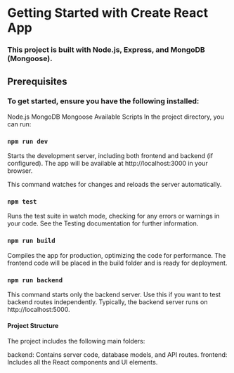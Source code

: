 # Getting Started with Create React App

### This project is built with Node.js, Express, and MongoDB (Mongoose).

## Prerequisites
### To get started, ensure you have the following installed:

Node.js
MongoDB
Mongoose
Available Scripts
In the project directory, you can run:

### `npm run dev`

Starts the development server, including both frontend and backend (if configured).
The app will be available at http://localhost:3000 in your browser.

This command watches for changes and reloads the server automatically.

### `npm test`

Runs the test suite in watch mode, checking for any errors or warnings in your code.
See the Testing documentation for further information.

### `npm run build`

Compiles the app for production, optimizing the code for performance.
The frontend code will be placed in the build folder and is ready for deployment.

### `npm run backend`
This command starts only the backend server. Use this if you want to test backend routes independently.
Typically, the backend server runs on http://localhost:5000.

#### Project Structure
The project includes the following main folders:

backend: Contains server code, database models, and API routes.
frontend: Includes all the React components and UI elements.
